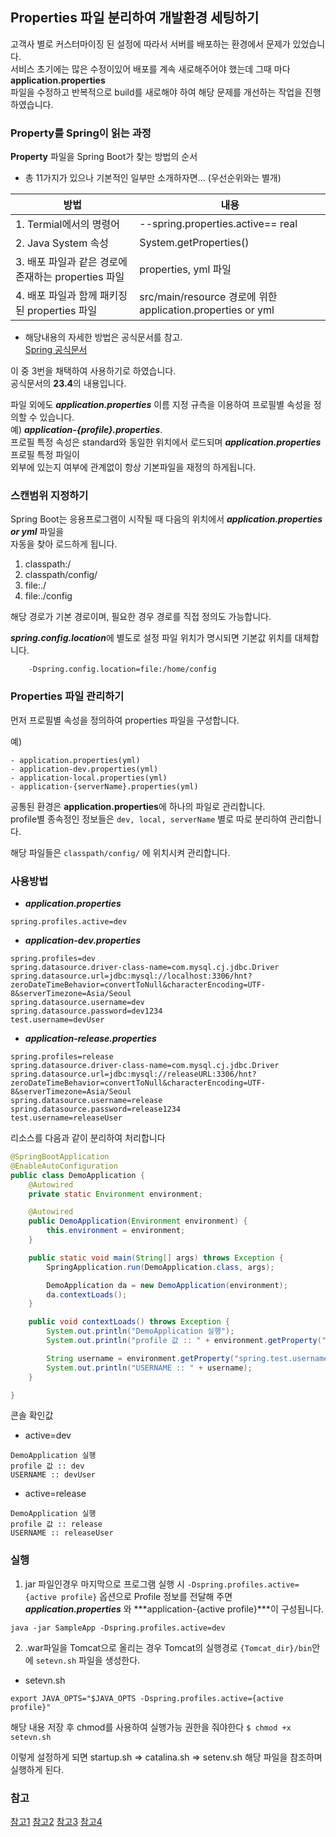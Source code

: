 ## Properties 파일 분리하여 개발환경 세팅하기

고객사 별로 커스터마이징 된 설정에 따라서 서버를 배포하는 환경에서 문제가 있었습니다.  
서비스 초기에는 많은 수정이있어 배포를 계속 새로해주어야 했는데 그때 마다 **application.properties**  
파일을 수정하고 반복적으로 build를 새로해야 하여 해당 문제를 개선하는 작업을 진행하였습니다.
 

 
### Property를 Spring이 읽는 과정

**Property** 파일을 Spring Boot가 찾는 방법의 순서

* 총 11가지가 있으나 기본적인 일부만 소개하자면...
(우선순위와는 별개)

|방법|내용|
|---|---|
|1. Termial에서의 명령어| --spring.properties.active== real	|
|2. Java System 속성 | System.getProperties()			   	|
|3. 배포 파일과 같은 경로에 존재하는 properties 파일| properties, yml 파일|
|4. 배포 파일과 함께 패키징 된 properties 파일| src/main/resource 경로에 위한 application.properties or yml|


- 해당내용의 자세한 방법은 공식문서를 참고.  
[Spring 공식문서](https://docs.spring.io/spring-boot/docs/1.2.3.RELEASE/reference/html/boot-features-external-config.html)


이 중 3번을 채택하여 사용하기로 하였습니다.  
공식문서의 **23.4**의 내용입니다.

 
파일 외에도 ***application.properties*** 이름 지정 규측을 이용하여 프로필별 속성을 정의할 수 있습니다.  
예) ***application-{profile}.properties***.  
프로필 특정 속성은 standard와 동일한 위치에서 로드되며 ***application.properties*** 프로필 특정 파일이  
외부에 있는지 여부에 관계없이 항상 기본파일을 재정의 하게됩니다.

### 스캔범위 지정하기

Spring Boot는 응용프로그램이 시작될 때 다음의 위치에서 ***application.properties or yml*** 파일을  
자동을 찾아 로드하게 됩니다.

1. classpath:/
2. classpath/config/
3. file:./
4. file:./config

해당 경로가 기본 경로이며, 필요한 경우 경로를 직접 정의도 가능합니다.

***spring.config.location***에 별도로 설정 파일 위치가 명시되면 기본값 위치를 대체합니다.
```
	-Dspring.config.location=file:/home/config
```


### Properties 파일 관리하기

먼저 프로필별 속성을 정의하여 properties 파일을 구성합니다.

예)
```
- application.properties(yml)
- application-dev.properties(yml)
- application-local.properties(yml)
- application-{serverName}.properties(yml)
```

공통된 환경은 **application.properties**에 하나의 파일로 관리합니다.  
profile별 종속정인 정보들은 ```dev, local, serverName``` 별로 따로 분리하여 관리합니다.

해당 파일들은 ```classpath/config/``` 에 위치시켜 관리합니다.

### 사용방법

- ***application.properties***
```properties
spring.profiles.active=dev
```

- ***application-dev.properties***
```
spring.profiles=dev
spring.datasource.driver-class-name=com.mysql.cj.jdbc.Driver
spring.datasource.url=jdbc:mysql://localhost:3306/hnt?zeroDateTimeBehavior=convertToNull&characterEncoding=UTF-8&serverTimezone=Asia/Seoul
spring.datasource.username=dev
spring.datasource.password=dev1234
test.username=devUser
```

- ***application-release.properties***
```
spring.profiles=release
spring.datasource.driver-class-name=com.mysql.cj.jdbc.Driver
spring.datasource.url=jdbc:mysql://releaseURL:3306/hnt?zeroDateTimeBehavior=convertToNull&characterEncoding=UTF-8&serverTimezone=Asia/Seoul
spring.datasource.username=release
spring.datasource.password=release1234
test.username=releaseUser
```

리소스를 다음과 같이 분리하여 처리합니다

```java
@SpringBootApplication
@EnableAutoConfiguration
public class DemoApplication {
    @Autowired
    private static Environment environment;

    @Autowired
    public DemoApplication(Environment environment) {
        this.environment = environment;
    }

    public static void main(String[] args) throws Exception {
        SpringApplication.run(DemoApplication.class, args);

        DemoApplication da = new DemoApplication(environment);
        da.contextLoads();
    }

    public void contextLoads() throws Exception {
        System.out.println("DemoApplication 실행");
        System.out.println("profile 값 :: " + environment.getProperty("spring.profiles.active"));

        String username = environment.getProperty("spring.test.username");
        System.out.println("USERNAME :: " + username);
    }

}
```

콘솔 확인값

- active=dev
```
DemoApplication 실행
profile 값 :: dev
USERNAME :: devUser
```

- active=release
```
DemoApplication 실행
profile 값 :: release
USERNAME :: releaseUser
```


### 실행

1. jar 파일인경우
마지막으로 프로그램 실행 시 ```-Dspring.profiles.active={active profile}``` 옵션으로 Profile 정보를 전달해 주면 ***application.properties*** 와 ***application-{active profile}***이 구성됩니다.

```shell
java -jar SampleApp -Dspring.profiles.active=dev
```

2. .war파일을 Tomcat으로 올리는 경우
Tomcat의 실행경로 ```{Tomcat_dir}/bin```안에 ```setevn.sh``` 파일을 생성한다.

- setevn.sh
```shell
export JAVA_OPTS="$JAVA_OPTS -Dspring.profiles.active={active profile}"
```

해당 내용 저장 후 chmod를 사용하여 실행가능 권한을 줘야한다
```$ chmod +x setevn.sh```

이렇게 설정하게 되면
	startup.sh => catalina.sh => setenv.sh
해당 파일을 참조하며 실행하게 된다.



### 참고
[참고1](https://devsquare.tistory.com/34)
[참고2](https://m.blog.naver.com/qhdqhdekd261/221837351506)
[참고3](https://deveely-log.netlify.app/2020-03-21-spring-boot-profiles/)
[참고4](https://kim-jong-hyun.tistory.com/40)










